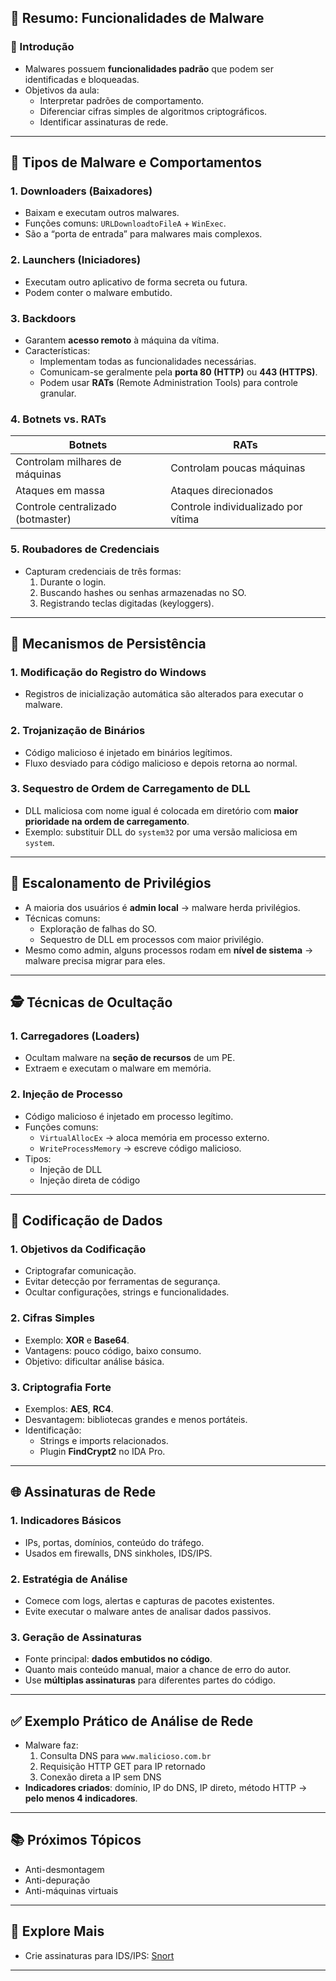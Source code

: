 
## 📁 Resumo: Funcionalidades de Malware

### 📌 Introdução
- Malwares possuem **funcionalidades padrão** que podem ser identificadas e bloqueadas.
- Objetivos da aula:
  - Interpretar padrões de comportamento.
  - Diferenciar cifras simples de algoritmos criptográficos.
  - Identificar assinaturas de rede.

---

## 🧩 Tipos de Malware e Comportamentos

### 1. **Downloaders (Baixadores)**
- Baixam e executam outros malwares.
- Funções comuns: `URLDownloadtoFileA` + `WinExec`.
- São a “porta de entrada” para malwares mais complexos.

### 2. **Launchers (Iniciadores)**
- Executam outro aplicativo de forma secreta ou futura.
- Podem conter o malware embutido.

### 3. **Backdoors**
- Garantem **acesso remoto** à máquina da vítima.
- Características:
  - Implementam todas as funcionalidades necessárias.
  - Comunicam-se geralmente pela **porta 80 (HTTP)** ou **443 (HTTPS)**.
  - Podem usar **RATs** (Remote Administration Tools) para controle granular.

### 4. **Botnets vs. RATs**
| Botnets | RATs |
|---------|------|
| Controlam milhares de máquinas | Controlam poucas máquinas |
| Ataques em massa | Ataques direcionados |
| Controle centralizado (botmaster) | Controle individualizado por vítima |

### 5. **Roubadores de Credenciais**
- Capturam credenciais de três formas:
  1. Durante o login.
  2. Buscando hashes ou senhas armazenadas no SO.
  3. Registrando teclas digitadas (keyloggers).

---

## 🧠 Mecanismos de Persistência

### 1. **Modificação do Registro do Windows**
- Registros de inicialização automática são alterados para executar o malware.

### 2. **Trojanização de Binários**
- Código malicioso é injetado em binários legítimos.
- Fluxo desviado para código malicioso e depois retorna ao normal.

### 3. **Sequestro de Ordem de Carregamento de DLL**
- DLL maliciosa com nome igual é colocada em diretório com **maior prioridade na ordem de carregamento**.
- Exemplo: substituir DLL do `system32` por uma versão maliciosa em `system`.

---

## 🔐 Escalonamento de Privilégios

- A maioria dos usuários é **admin local** → malware herda privilégios.
- Técnicas comuns:
  - Exploração de falhas do SO.
  - Sequestro de DLL em processos com maior privilégio.
- Mesmo como admin, alguns processos rodam em **nível de sistema** → malware precisa migrar para eles.

---

## 🕵️ Técnicas de Ocultação

### 1. **Carregadores (Loaders)**
- Ocultam malware na **seção de recursos** de um PE.
- Extraem e executam o malware em memória.

### 2. **Injeção de Processo**
- Código malicioso é injetado em processo legítimo.
- Funções comuns:
  - `VirtualAllocEx` → aloca memória em processo externo.
  - `WriteProcessMemory` → escreve código malicioso.
- Tipos:
  - Injeção de DLL
  - Injeção direta de código

---

## 🔐 Codificação de Dados

### 1. **Objetivos da Codificação**
- Criptografar comunicação.
- Evitar detecção por ferramentas de segurança.
- Ocultar configurações, strings e funcionalidades.

### 2. **Cifras Simples**
- Exemplo: **XOR** e **Base64**.
- Vantagens: pouco código, baixo consumo.
- Objetivo: dificultar análise básica.

### 3. **Criptografia Forte**
- Exemplos: **AES**, **RC4**.
- Desvantagem: bibliotecas grandes e menos portáteis.
- Identificação:
  - Strings e imports relacionados.
  - Plugin **FindCrypt2** no IDA Pro.

---

## 🌐 Assinaturas de Rede

### 1. **Indicadores Básicos**
- IPs, portas, domínios, conteúdo do tráfego.
- Usados em firewalls, DNS sinkholes, IDS/IPS.

### 2. **Estratégia de Análise**
- Comece com logs, alertas e capturas de pacotes existentes.
- Evite executar o malware antes de analisar dados passivos.

### 3. **Geração de Assinaturas**
- Fonte principal: **dados embutidos no código**.
- Quanto mais conteúdo manual, maior a chance de erro do autor.
- Use **múltiplas assinaturas** para diferentes partes do código.

---

## ✅ Exemplo Prático de Análise de Rede
- Malware faz:
  1. Consulta DNS para `www.malicioso.com.br`
  2. Requisição HTTP GET para IP retornado
  3. Conexão direta a IP sem DNS
- **Indicadores criados**: domínio, IP do DNS, IP direto, método HTTP → **pelo menos 4 indicadores**.

---

## 📚 Próximos Tópicos
- Anti-desmontagem
- Anti-depuração
- Anti-máquinas virtuais

---

## 🔗 Explore Mais
- Crie assinaturas para IDS/IPS: [Snort](https://www.snort.org/)

---
